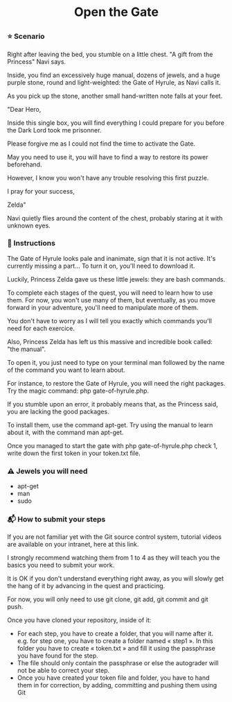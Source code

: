 # <p align="center">Open the Gate</p>
  


### ⭐ Scenario

Right after leaving the bed, you stumble on a little chest. "A gift from the Princess" Navi says.

Inside, you find an excessively huge manual, dozens of jewels, and a huge purple stone, round and light-weighted: the Gate of Hyrule, as Navi calls it.

As you pick up the stone, another small hand-written note falls at your feet.

"Dear Hero,

Inside this single box, you will find everything I could prepare for you before the Dark Lord took me prisonner.

Please forgive me as I could not find the time to activate the Gate.

May you need to use it, you will have to find a way to restore its power beforehand.

However, I know you won't have any trouble resolving this first puzzle.

I pray for your success,

Zelda"

Navi quietly flies around the content of the chest, probably staring at it with unknown eyes.


### 📔 Instructions

The Gate of Hyrule looks pale and inanimate, sign that it is not active. It's currently missing a part... To turn it on, you'll need to download it.

Luckily, Princess Zelda gave us these little jewels: they are bash commands.

To complete each stages of the quest, you will need to learn how to use them. For now, you won't use many of them, but eventually, as you move forward in your adventure, you'll need to manipulate more of them.

You don't have to worry as I will tell you exactly which commands you'll need for each exercice.

Also, Princess Zelda has left us this massive and incredible book called: "the manual".

To open it, you just need to type on your terminal man followed by the name of the command you want to learn about.

For instance, to restore the Gate of Hyrule, you will need the right packages. Try the magic command: php gate-of-hyrule.php.

If you stumble upon an error, it probably means that, as the Princess said, you are lacking the good packages.

To install them, use the command apt-get. Try using the manual to learn about it, with the command man apt-get.

Once you managed to start the gate with php gate-of-hyrule.php check 1, write down the first token in your token.txt file.


### ⚠️ Jewels you will need

- apt-get
- man
- sudo


### 📬 How to submit your steps

If you are not familiar yet with the Git source control system, tutorial videos are available on your intranet, here at this link.

I strongly recommend watching them from 1 to 4 as they will teach you the basics you need to submit your work.

It is OK if you don't understand everything right away, as you will slowly get the hang of it by advancing in the quest and practicing.

For now, you will only need to use git clone, git add, git commit and git push.

Once you have cloned your repository, inside of it:

- For each step, you have to create a folder, that you will name after it. e.g. for step one, you have to create a folder named « step1 ». In this folder you have to create « token.txt » and fill it using the passphrase you have found for the step.
- The file should only contain the passphrase or else the autograder will not be able to correct your step.
- Once you have created your token file and folder, you have to hand them in for correction, by adding, committing and pushing them using Git



